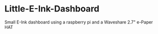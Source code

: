 # Little-E-Ink-Dashboard
Small E-Ink dashboard using a raspberry pi and a Waveshare 2.7" e-Paper HAT
